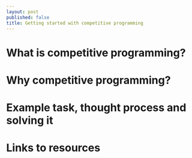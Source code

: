 ```yaml
---
layout: post
published: false
title: Getting started with competitive programming
---
```


# What is competitive programming?

# Why competitive programming?

# Example task, thought process and solving it

# Links to resources